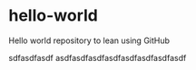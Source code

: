 # hello-world
Hello world repository to lean using GitHub

sdfasdfasdf
asdfasdfasdfasdfasdfasdfasdfasdf
